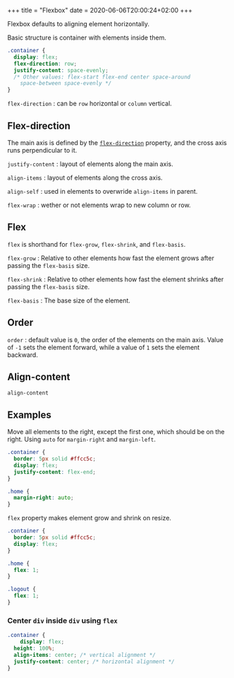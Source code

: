 +++
title = "Flexbox"
date = 2020-06-06T20:00:24+02:00
+++

Flexbox defaults to aligning element horizontally.

Basic structure is container with elements inside them.

````css
.container {
  display: flex;
  flex-direction: row;
  justify-content: space-evenly;
  /* Other values: flex-start flex-end center space-around
	space-between space-evenly */
}
````

`flex-direction` : can be `row` horizontal or `column` vertical.

## Flex-direction

The main axis is defined by the [`flex-direction`](https://developer.mozilla.org/en-US/docs/Web/CSS/flex-direction) property, and the cross axis runs perpendicular to it.

`justify-content` : layout of elements along the main axis.

`align-items` : layout of elements along the cross axis.

`align-self` : used in elements to overwride `align-items` in parent.

`flex-wrap` : wether or not elements wrap to new column or row.

## Flex

`flex` is shorthand for `flex-grow`, `flex-shrink`, and `flex-basis`.

`flex-grow` : Relative to other elements how fast the element grows after passing the `flex-basis` size.

`flex-shrink` :  Relative to other elements how fast the element shrinks after passing the `flex-basis` size.

`flex-basis` : The base size of the element.

## Order

`order` : default value is `0`, the order of the elements on the main axis. Value of `-1` sets the element forward, while a value of `1` sets the element backward.

## Align-content

`align-content`

## Examples

Move all elements to the right, except the first one, which should be on the right. Using `auto` for `margin-right` and `margin-left`. 

```css
.container {
  border: 5px solid #ffcc5c;
  display: flex;
  justify-content: flex-end;
}

.home {
  margin-right: auto;
}
```

`flex` property makes element grow and shrink on resize.

```css
.container {
  border: 5px solid #ffcc5c;
  display: flex;
}

.home {
  flex: 1;
}

.logout {
  flex: 1;
}
```

### Center `div` inside `div` using `flex`

```css
.container {
	display: flex;
  height: 100%;
  align-items: center; /* vertical alignment */
  justify-content: center; /* horizontal alignment */
}
```


